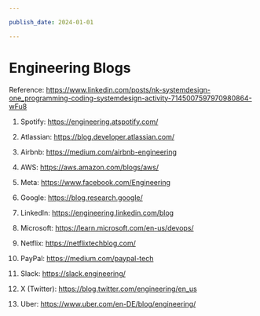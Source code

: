 ```yaml
---

publish_date: 2024-01-01

---
```


# Engineering Blogs

Reference: https://www.linkedin.com/posts/nk-systemdesign-one_programming-coding-systemdesign-activity-7145007597970980864-wFu8

1. Spotify: https://engineering.atspotify.com/

2. Atlassian: https://blog.developer.atlassian.com/

3. Airbnb: https://medium.com/airbnb-engineering

4. AWS: https://aws.amazon.com/blogs/aws/

5. Meta: https://www.facebook.com/Engineering

6. Google: https://blog.research.google/

7. LinkedIn: https://engineering.linkedin.com/blog

8. Microsoft: https://learn.microsoft.com/en-us/devops/

9. Netflix: https://netflixtechblog.com/

10. PayPal: https://medium.com/paypal-tech

11. Slack: https://slack.engineering/

12. X (Twitter): https://blog.twitter.com/engineering/en_us

13. Uber: https://www.uber.com/en-DE/blog/engineering/
